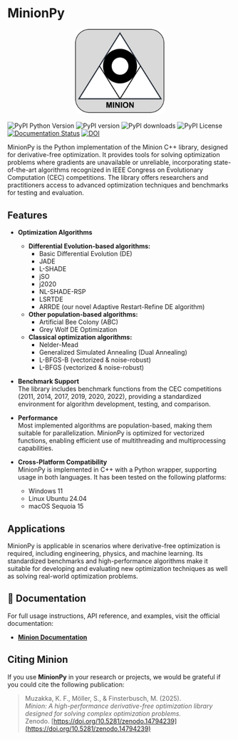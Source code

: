 # MinionPy

<div align="center">
  <img src="https://github.com/khoirulmuzakka/Minion/raw/main/docs/minion_logo.png" alt="Logo" width="200" />
</div>


![PyPI Python Version](https://img.shields.io/pypi/pyversions/minionpy)
![PyPI version](https://img.shields.io/pypi/v/minionpy.svg)
![PyPI downloads](https://img.shields.io/pypi/dm/minionpy.svg)
![PyPI License](https://img.shields.io/pypi/l/minionpy.svg)
[![Documentation Status](https://readthedocs.org/projects/minion-py/badge/?version=latest)](https://minion-py.readthedocs.io/en/latest/)
[![DOI](https://zenodo.org/badge/DOI/10.5281/zenodo.14794240.svg)](https://doi.org/10.5281/zenodo.14794240)


MinionPy is the Python implementation of the Minion C++ library, designed for derivative-free optimization. It provides tools for solving optimization problems where gradients are unavailable or unreliable, incorporating state-of-the-art algorithms recognized in IEEE Congress on Evolutionary Computation (CEC) competitions. The library offers researchers and practitioners access to advanced optimization techniques and benchmarks for testing and evaluation.

## Features

- **Optimization Algorithms**  
    - **Differential Evolution-based algorithms:**
      - Basic Differential Evolution (DE)
      - JADE  
      - L-SHADE 
      - jSO
      - j2020 
      - NL-SHADE-RSP 
      - LSRTDE 
      - ARRDE (our novel Adaptive Restart-Refine DE algorithm)  
    - **Other population-based algorithms:**
      - Artificial Bee Colony (ABC)
      - Grey Wolf DE Optimization  
    - **Classical optimization algorithms:**
      - Nelder-Mead  
      - Generalized Simulated Annealing (Dual Annealing)  
      - L-BFGS-B (vectorized & noise-robust) 
      - L-BFGS (vectorized & noise-robust) 
      
- **Benchmark Support**  
  The library includes benchmark functions from the CEC competitions (2011, 2014, 2017, 2019, 2020, 2022), providing a standardized environment for algorithm development, testing, and comparison.

- **Performance**  
  Most implemented algorithms are population-based, making them suitable for parallelization. MinionPy is optimized for vectorized functions, enabling efficient use of multithreading and multiprocessing capabilities.

- **Cross-Platform Compatibility**  
  MinionPy is implemented in C++ with a Python wrapper, supporting usage in both languages. It has been tested on the following platforms:
  - Windows 11
  - Linux Ubuntu 24.04
  - macOS Sequoia 15  

## Applications

MinionPy is applicable in scenarios where derivative-free optimization is required, including engineering, physics, and machine learning. Its standardized benchmarks and high-performance algorithms make it suitable for developing and evaluating new optimization techniques as well as solving real-world optimization problems.


## 📖 Documentation
For full usage instructions, API reference, and examples, visit the official documentation:

- **[Minion Documentation](https://minion-py.readthedocs.io/)**

## Citing Minion

If you use **MinionPy** in your research or projects, we would be grateful if you could cite the following publication:

> Muzakka, K. F., Möller, S., & Finsterbusch, M. (2025).  
> *Minion: A high-performance derivative-free optimization library designed for solving complex optimization problems.*  
> Zenodo. [https://doi.org/10.5281/zenodo.14794239](https://doi.org/10.5281/zenodo.14794239)  

